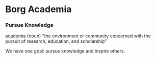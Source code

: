 # Borg Academia

### Pursue Knowledge

academia (noun) "the environment or community concerned with the pursuit of research, education, and scholarship"

We have one goal: pursue knowledge and inspire others.

